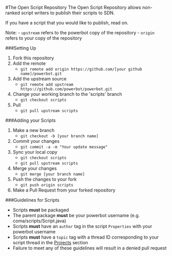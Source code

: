 #The Open Script Repository
The Open Script Repository allows non-ranked script writers to publish their scripts to SDN.
<p>
If you have a script that you would like to publish, read on.

Note:
	- `upstream` refers to the powerbot copy of the repository
	- `origin` refers to your copy of the repository

###Setting Up
1. Fork this repository
2. Add the remote
    - `git remote add origin https://github.com/[your github name]/powerbot.git`
3. Add the upstream source
    - `git remote add upstream https://github.com/powerbot/powerbot.git`
4. Change your working branch to the 'scripts' branch
    - `git checkout scripts`
5. Pull
	- `git pull upstream scripts`
    
###Adding your Scripts
1. Make a new branch
	- `git checkout -b [your branch name]`
2. Commit your changes
	- `git commit -a -m "Your update message"`
3. Sync your local copy
	- `git checkout scripts`
	- `git pull upstream scripts`
4. Merge your changes
	- `git merge [your branch name]`
5. Push the changes to your fork
    - `git push origin scripts`
6. Make a Pull Request from your forked repository

###Guidelines for Scripts
- Scripts **must** be packaged
- The parent package **must** be your powerbot username (e.g. coma/scripts/Script.java)
- Scripts **must** have an `author` tag in the script `Properties` with your powerbot username
- Scripts **must** have a `topic` tag with a thread ID corresponding to your script thread in the [Projects](http://www.powerbot.org/community/forum/55-projects/) section
- Failure to meet any of these guidelines will result in a denied pull request